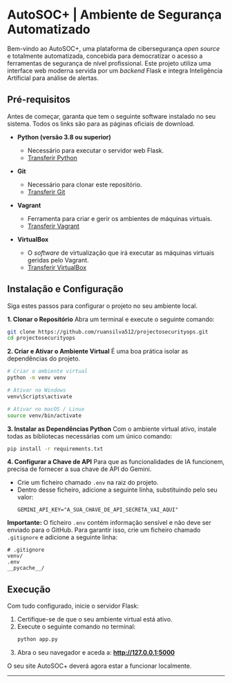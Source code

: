 # AutoSOC+ | Ambiente de Segurança Automatizado

Bem-vindo ao AutoSOC+, uma plataforma de cibersegurança *open source* e totalmente automatizada, concebida para democratizar o acesso a ferramentas de segurança de nível profissional. Este projeto utiliza uma interface web moderna servida por um *backend* Flask e integra Inteligência Artificial para análise de alertas.

## Pré-requisitos

Antes de começar, garanta que tem o seguinte software instalado no seu sistema. Todos os links são para as páginas oficiais de download.

* **Python (versão 3.8 ou superior)**
    * Necessário para executar o servidor web Flask.
    * [Transferir Python](https://www.python.org/downloads/)

* **Git**
    * Necessário para clonar este repositório.
    * [Transferir Git](https://git-scm.com/downloads)

* **Vagrant**
    * Ferramenta para criar e gerir os ambientes de máquinas virtuais.
    * [Transferir Vagrant](https://developer.hashicorp.com/vagrant/downloads)

* **VirtualBox**
    * O *software* de virtualização que irá executar as máquinas virtuais geridas pelo Vagrant.
    * [Transferir VirtualBox](https://www.virtualbox.org/wiki/Downloads)

## Instalação e Configuração

Siga estes passos para configurar o projeto no seu ambiente local.

**1. Clonar o Repositório**
Abra um terminal e execute o seguinte comando:
```bash
git clone https://github.com/ruansilva512/projectosecurityops.git
cd projectosecurityops
```

**2. Criar e Ativar o Ambiente Virtual**
É uma boa prática isolar as dependências do projeto.
```bash
# Criar o ambiente virtual
python -m venv venv

# Ativar no Windows
venv\Scripts\activate

# Ativar no macOS / Linux
source venv/bin/activate
```

**3. Instalar as Dependências Python**
Com o ambiente virtual ativo, instale todas as bibliotecas necessárias com um único comando:
```bash
pip install -r requirements.txt
```

**4. Configurar a Chave de API**
Para que as funcionalidades de IA funcionem, precisa de fornecer a sua chave de API do Gemini.

* Crie um ficheiro chamado `.env` na raiz do projeto.
* Dentro desse ficheiro, adicione a seguinte linha, substituindo pelo seu valor:
    ```
    GEMINI_API_KEY="A_SUA_CHAVE_DE_API_SECRETA_VAI_AQUI"
    ```

**Importante:** O ficheiro `.env` contém informação sensível e não deve ser enviado para o GitHub. Para garantir isso, crie um ficheiro chamado `.gitignore` e adicione a seguinte linha:
```
# .gitignore
venv/
.env
__pycache__/
```

## Execução

Com tudo configurado, inicie o servidor Flask:

1.  Certifique-se de que o seu ambiente virtual está ativo.
2.  Execute o seguinte comando no terminal:
    ```bash
    python app.py
    ```
3.  Abra o seu navegador e aceda a: **http://127.0.0.1:5000**

O seu site AutoSOC+ deverá agora estar a funcionar localmente.

---
